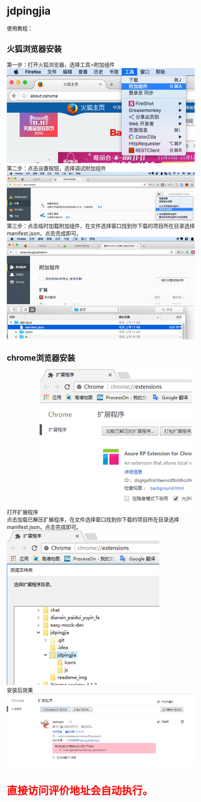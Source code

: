 # jdpingjia
使用教程：

## 火狐浏览器安装
第一步：打开火狐浏览器，选择工具>附加组件</br>
![image](reademe_img/0.png)</br>
第二步：点击设置按钮，选择调试附加组件</br>
![image](reademe_img/1.png)</br>
第三步：点击临时加载附加组件，在文件选择窗口找到你下载的项目所在目录选择manifest.json，点击完成即可。</br>
![image](reademe_img/2.png)</br>
![image](reademe_img/3.png)</br>
## chrome浏览器安装
打开扩展程序
![image](reademe_img/chrome-01.png)</br>
点击加载已解压扩展程序，在文件选择窗口找到你下载的项目所在目录选择manifest.json，点击完成即可。</br>
![image](reademe_img/chrome-02.png)</br>
安装后效果</br>
![image](reademe_img/chrome-03.png)</br>

<h1 style="color:red;">直接访问评价地址会自动执行。</h1>